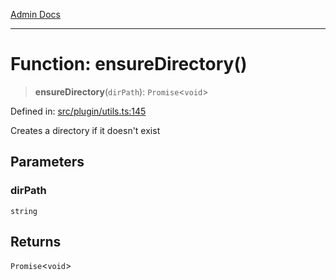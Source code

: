 [Admin Docs](/)

***

# Function: ensureDirectory()

> **ensureDirectory**(`dirPath`): `Promise`\<`void`\>

Defined in: [src/plugin/utils.ts:145](https://github.com/Sourya07/talawa-api/blob/aac5f782223414da32542752c1be099f0b872196/src/plugin/utils.ts#L145)

Creates a directory if it doesn't exist

## Parameters

### dirPath

`string`

## Returns

`Promise`\<`void`\>
